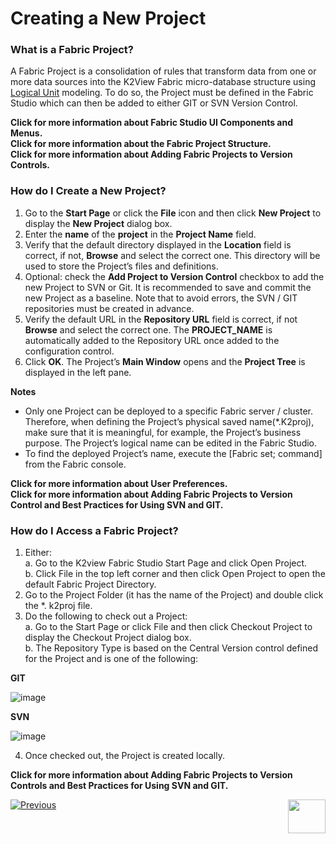 # Creating a New Project

### What is a Fabric Project?
A Fabric Project is a consolidation of rules that transform data from one or more data sources into the K2View Fabric micro-database structure using [Logical Unit](https://github.com/k2view-academy/K2View-Academy/wiki/Logical-Units-Overview) modeling. To do so, the Project must be defined in the Fabric Studio which can then be added to either GIT or SVN Version Control. 

**Click for more information about Fabric Studio UI Components and Menus.**                      
**Click for more information about the Fabric Project Structure.**\
**Click for more information about Adding Fabric Projects to Version Controls.**

### How do I Create a New Project?

1. Go to the **Start Page** or click the **File** icon and then click **New Project** to display the **New Project** dialog box.
2. Enter the **name** of the **project** in the **Project Name** field. 
3. Verify that the default directory displayed in the **Location** field is correct, if not, **Browse** and select the correct one. This directory will be used to store the Project’s files and definitions.
4. Optional: check the **Add Project to Version Control** checkbox to add the new Project to SVN or Git. It is recommended to save and commit the new Project as a baseline.
Note that to avoid errors, the SVN / GIT repositories must be created in advance.
5. Verify the default URL in the **Repository URL** field is correct, if not **Browse** and select the correct one. The **PROJECT_NAME** is automatically added to the Repository URL once added to the configuration control.
6. Click **OK**. The Project’s **Main Window** opens and the **Project Tree** is displayed in the left pane. 


**Notes**
* Only one Project can be deployed to a specific Fabric server / cluster. Therefore, when defining the Project’s physical saved name(*.K2proj), make sure that it is meaningful, for example, the Project’s business purpose.  The Project’s logical name can be edited in the Fabric Studio. 
* To find the deployed Project’s name, execute the [Fabric set; command] from the Fabric console.
 
**Click for more information about User Preferences.**\
**Click for more information about Adding Fabric Projects to Version Control and Best Practices for Using SVN and GIT.**

### How do I Access a Fabric Project?

1. Either:\
   a. Go to the K2view Fabric Studio Start Page and click Open Project.\
   b. Click File in the top left corner and then click Open Project to open the default Fabric Project Directory.     
2. Go to the Project Folder (it has the name of the Project) and double click the *. k2proj file.
3. Do the following to check out a Project:\
   a. Go to the Start Page or click File and then click Checkout Project to display the Checkout Project dialog box.\
   b. The Repository Type is based on the Central Version control defined for the Project and is one of the following:

**GIT**

![image](https://github.com/k2view-academy/K2View-Academy/blob/master/articles/04_general/images/04_05_02%20GIT.jpg)


**SVN** 

![image](https://github.com/k2view-academy/K2View-Academy/blob/master/articles/04_general/images/04_05_03%20SVN.jpg)

4. Once checked out, the Project is created locally.

**Click for more information about Adding Fabric Projects to Version Controls and Best Practices for Using SVN and GIT.**

 
[![Previous](https://github.com/k2view-academy/K2View-Academy/blob/master/articles/images/Previous.png)](https://github.com/k2view-academy/K2View-Academy/blob/master/articles/04_general/04_user_preferences.md)[<img align="right" width="60" height="54" src="https://github.com/k2view-academy/K2View-Academy/blob/master/articles/images/Next.png">](https://github.com/k2view-academy/K2View-Academy/blob/master/articles/04_general/06_adding_fabric_projects_to_version_control.md)


